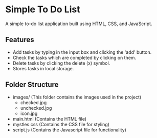 # Simple To Do List
A simple to-do list application built using HTML, CSS, and JavaScript.

## Features
- Add tasks by typing in the input box and clicking the 'add' button.
- Check the tasks which are completed by clicking on them.
- Delete tasks by clicking the delete (x) symbol.
- Stores tasks in local storage.

## Folder Structure
- images/ (This folder contains the images used in the project)
  - checked.jpg
  - unchecked.jpg
  - icon.jpg
- main.html (Contains the HTML file)
- mystles.css (Contains the CSS file for styling)
- script.js (Contains the Javascript file for functionality)
